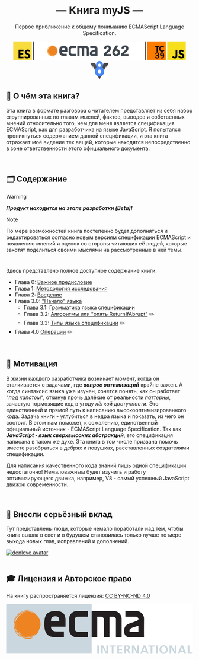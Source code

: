 <hgroup>
    <h1 align='center'>— Книга myJS —</h1>
    <p align='center'>Первое приближение к общему пониманию ECMAScript Language Specification.</p>
</hgroup>
<div align='center'>
    <img src="/assets/ecma.png" width="50" height="50">
    <img src='/assets/ecmaBg.jpg' height="50">
    <img src="/assets/tc39.png" width="50" height="50">
    <img src="/assets/js.png" width="50" height="50">
    <img src='/assets/v8.png' width='50' height='50'>
</div>

## 📘 О чём эта книга?

Эта книга в формате разговора с читателем представляет из себя набор сгруппированных по главам
мыслей, фактов, выводов и собственных мнений относительно того, чем для меня является спецификация
ECMAScript, как для разработчика на языке JavaScript. Я попытался проникнуться содержанием данной
спецификации, и эта книга отражает моё видение тех вещей, которые находятся непосредственно в зоне
ответственности этого официального документа.

<br>

## 🗂️ Содержание

> [!WARNING]  
> **_Продукт находится на этапе разработки (Beta)!_**

> [!NOTE]  
> По мере возможностей книга постепенно будет дополняться и редактироваться согласно новым версиям
> спецификации ECMAScript и появлению мнений и оценок со стороны читающих её людей, которые захотят
> поделиться своими мыслями на рассмотренные в ней темы.

#

Здесь представлено полное доступное содержание книги:

-   Глава 0: [Важное предисловие](/Preface.md)
-   Глава 1: [Методология исследования](/Methodology.md)
-   Глава 2: [Введение](/Introduction.md)
-   Глава 3.0: ["Начало" языка](get-started/Chapter_0.md)
    -   Глава 3.1: [Грамматика языка спецификации](get-started/Chapter_1.md)
    -   Глава 3.2: [Алгоритмы или "опять ReturnIfAbrupt"](get-started/Chapter_2.md) ✏️
    -   Глава 3.3: [Типы языка спецификации](get-started/Chapter_3.md) ✏️
-   Глава 4.0 [Операции](operations/Chapter_0.md) ✏️

<br>

## 🍰 Мотивация

В жизни каждого разработчика возникает момент, когда он сталкивается с задачами, где **_вопрос
оптимизаций_** крайне важен. А когда синтаксис языка уже изучен, хочется понять, как он работает
"_под капотом_", откинув прочь далёкие от реальности _паттерны_, зачастую тормозящие код в угоду
_лёгкой доступности_. Это единственный и прямой путь к написанию высокооптимизированного кода.
Задача книги - углубиться в недра языка и показать, из чего он состоит. В этом нам поможет, к
сожалению, единственный официальный источник - ECMAScript Language Specification. Так как
**_JavaScript - язык сверхвысоких абстракций_**, его спецификация написана в таком же духе. Эта
книга в том числе призвана помочь вместе разобраться в дебрях и ловушках, расставленных создателями
спецификации.

Для написания качественного кода знаний лишь одной спецификации недостаточно! Немаловажным будет
изучить и работу оптимизирующего движка, например, V8 - самый успешный JavaScript движок
современности.

<br>

## 🚀 Внесли серьёзный вклад

Тут представлены люди, которые немало поработали над тем, чтобы книга вышла в свет и в будущем
становилась только лучше по мере выхода новых глав, исправлений и дополнений.

<div>
    <a href='https://github.com/denlove'>
        <img width='50' height='50' src="https://avatars.githubusercontent.com/u/95541878?v=4" alt="denlove avatar" />
    </a>
</div>
<br>

## 🎓 Лицензия и Авторское право

На книгу распространяется лицензия:
[CC BY-NC-ND 4.0](https://creativecommons.org/licenses/by-nc-nd/4.0/)

<div align='left'>
    <img src='/assets/ecma-logo.svg'>
</div>
